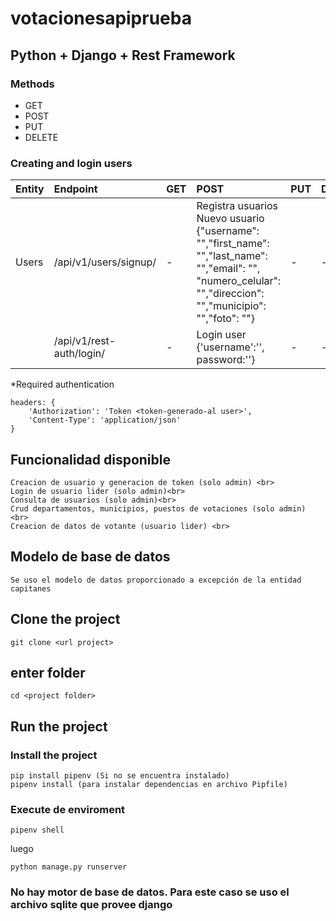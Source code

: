 # votacionesapiprueba

## Python + Django + Rest Framework

### Methods
- GET
- POST
- PUT 
- DELETE

### Creating and login users

| Entity  |Endpoint  | GET  | POST  | PUT | DELETE  |
| :------------ | :------------ | :------------ | :------------ | :------------ | :------------ |
|  Users | /api/v1/users/signup/  | - | Registra usuarios  Nuevo usuario <br>{"username": "","first_name": "","last_name": "","email": "",  "numero_celular": "","direccion": "","municipio": "","foto": ""}| - | - |  
|   |  /api/v1/rest-auth/login/ |  - |  Login user <br>{'username':'', password:''}  | -  |  - |

*Required authentication
```
headers: {
	'Authorization': 'Token <token-generado-al user>',
	'Content-Type': 'application/json'
}
```
## Funcionalidad disponible
```
Creacion de usuario y generacion de token (solo admin) <br>
Login de usuario lider (solo admin)<br>
Consulta de usuarios (solo admin)<br>
Crud departamentos, municipios, puestos de votaciones (solo admin) <br>
Creacion de datos de votante (usuario lider) <br>

```

## Modelo de base de datos
```
Se uso el modelo de datos proporcionado a excepción de la entidad capitanes

```

## Clone the project
```
git clone <url project>
```
## enter folder
```
cd <project folder>
```

## Run the project

### Install the project
```
pip install pipenv (Si no se encuentra instalado)
pipenv install (para instalar dependencias en archivo Pipfile)
```
### Execute de enviroment
```
pipenv shell
```
luego
```
python manage.py runserver
```
### No hay motor de base de datos. Para este caso se uso el archivo sqlite que provee django
